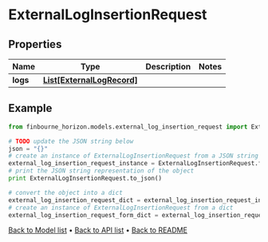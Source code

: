 # ExternalLogInsertionRequest


## Properties
Name | Type | Description | Notes
------------ | ------------- | ------------- | -------------
**logs** | [**List[ExternalLogRecord]**](ExternalLogRecord.md) |  | 

## Example

```python
from finbourne_horizon.models.external_log_insertion_request import ExternalLogInsertionRequest

# TODO update the JSON string below
json = "{}"
# create an instance of ExternalLogInsertionRequest from a JSON string
external_log_insertion_request_instance = ExternalLogInsertionRequest.from_json(json)
# print the JSON string representation of the object
print ExternalLogInsertionRequest.to_json()

# convert the object into a dict
external_log_insertion_request_dict = external_log_insertion_request_instance.to_dict()
# create an instance of ExternalLogInsertionRequest from a dict
external_log_insertion_request_form_dict = external_log_insertion_request.from_dict(external_log_insertion_request_dict)
```
[Back to Model list](../README.md#documentation-for-models) &#8226; [Back to API list](../README.md#documentation-for-api-endpoints) &#8226; [Back to README](../README.md)


